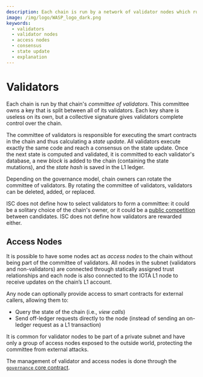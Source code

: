 ```yaml
---
description: Each chain is run by a network of validator nodes which run a consensus on the chain state update.
image: /img/logo/WASP_logo_dark.png
keywords:
  - validators
  - validator nodes
  - access nodes
  - consensus
  - state update
  - explanation
---
```


# Validators

Each chain is run by that chain's _committee of validators_. This committee owns a key that is split between all of its
validators. Each key share is useless on its own, but a collective signature gives validators complete control over the
chain.

The committee of validators is responsible for executing the smart contracts in the chain and thus calculating a _state
update_.
All validators execute exactly the same code and reach a consensus on the state update.
Once the next state is computed and validated, it is committed to each validator's database, a new _block_ is added to
the chain (containing the state mutations), and the _state hash_ is saved in the L1 ledger.

Depending on the governance model, chain owners can rotate the committee of validators.
By rotating the committee of validators, validators can be deleted, added, or replaced.

ISC does not define how to select validators to form a committee: it could be a solitary choice of the chain's owner, or
it could be a [public competition](https://wiki.assembly.sc/learn/introduction/) between candidates.
ISC does not define how validators are rewarded either.

## Access Nodes

It is possible to have some nodes act as _access nodes_ to the chain without being part of the committee of
validators.
All nodes in the subnet (validators and non-validators) are connected through statically assigned trust
relationships and each node is also connected to the IOTA L1 node to receive updates on the chain’s L1
account.

Any node can optionally provide access to smart contracts for external callers, allowing them to:

- Query the state of the chain (i.e., _view calls_)
- Send off-ledger requests directly to the node (instead of sending an on-ledger request as a L1 transaction)

It is common for validator nodes to be part of a private subnet and have only a group of access nodes exposed to the
outside world, protecting the committee from external attacks.

The management of validator and access nodes is done through
the [`governance` core contract](./core_contracts/governance).
